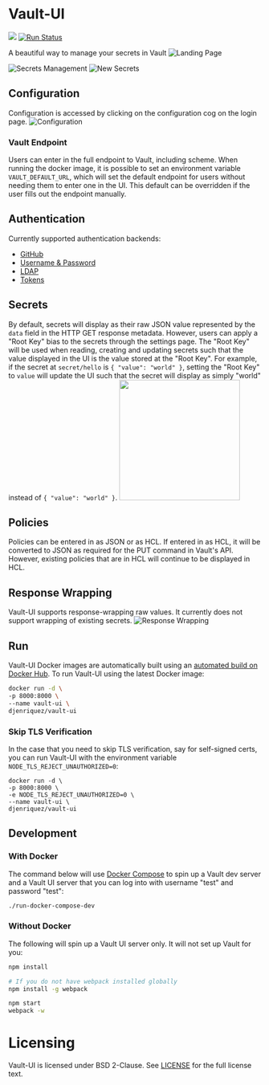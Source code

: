 # Vault-UI
[![](https://images.microbadger.com/badges/image/djenriquez/vault-ui.svg)](https://microbadger.com/images/djenriquez/vault-ui)
[![Run Status](https://api.shippable.com/projects/581e7826fbc68c0f00deb0ca/badge?branch=master)](https://app.shippable.com/projects/581e7826fbc68c0f00deb0ca)

A beautiful way to manage your secrets in Vault
![Landing Page](https://github.com/djenriquez/vault-ui/raw/master/images/Landing.jpg)

![Secrets Management](https://github.com/djenriquez/vault-ui/raw/master/images/Secrets.png)
![New Secrets](https://github.com/djenriquez/vault-ui/raw/master/images/NewSecret.png)

## Configuration
Configuration is accessed by clicking on the configuration cog on the login page.
![Configuration](https://github.com/djenriquez/vault-ui/raw/master/images/Config.png)
### Vault Endpoint
Users can enter in the full endpoint to Vault, including scheme.  When running the docker image, it is possible to
set an environment variable `VAULT_DEFAULT_URL`, which will set the default endpoint for users without needing them
to enter one in the UI.  This default can be overridden if the user fills out the endpoint manually.

## Authentication
Currently supported authentication backends:
- [GitHub](https://www.vaultproject.io/docs/auth/github.html)
- [Username & Password](https://www.vaultproject.io/docs/auth/userpass.html)
- [LDAP](https://www.vaultproject.io/docs/auth/ldap.html)
- [Tokens](https://www.vaultproject.io/docs/auth/token.html)

## Secrets
By default, secrets will display as their raw JSON value represented by the `data` field in the HTTP GET response metadata. However, users can apply a "Root Key" bias to the secrets through the settings page. The "Root Key" will be used when reading, creating and updating secrets such that the value displayed in the UI is the value stored at the "Root Key". For example, if the secret at `secret/hello` is `{ "value": "world" }`, setting the "Root Key" to `value` will update the UI such that the secret will display as simply "world" instead of `{ "value": "world" }`.
<img src="https://github.com/djenriquez/vault-ui/raw/master/images/RootKey.png" height="240">

## Policies
Policies can be entered in as JSON or as HCL. If entered in as HCL, it will be converted to JSON as required for the PUT command in Vault's API. However, existing policies that are in HCL will continue to be displayed in HCL.

## Response Wrapping
Vault-UI supports response-wrapping raw values. It currently does not support wrapping of existing secrets.
![Response Wrapping](https://github.com/djenriquez/vault-ui/raw/master/images/ResponseWrapping.png)

## Run
Vault-UI Docker images are automatically built using an [automated build
on Docker Hub](https://hub.docker.com/r/djenriquez/vault-ui/builds/).
To run Vault-UI using the latest Docker image:
```bash
docker run -d \
-p 8000:8000 \
--name vault-ui \
djenriquez/vault-ui
```

### Skip TLS Verification
In the case that you need to skip TLS verification, say for self-signed certs, you can run Vault-UI with the environment variable `NODE_TLS_REJECT_UNAUTHORIZED=0`:
```
docker run -d \
-p 8000:8000 \
-e NODE_TLS_REJECT_UNAUTHORIZED=0 \
--name vault-ui \
djenriquez/vault-ui
```

## Development

### With Docker
The command below will use [Docker Compose](https://docs.docker.com/compose/)
to spin up a Vault dev server and a Vault UI server that you can log
into with username "test" and password "test":
```sh
./run-docker-compose-dev
```

### Without Docker
The following will spin up a Vault UI server only. It will not set up
Vault for you:
```sh
npm install

# If you do not have webpack installed globally
npm install -g webpack

npm start
webpack -w
```

# Licensing
Vault-UI is licensed under BSD 2-Clause. See [LICENSE](https://github.com/djenriquez/vault-ui/blob/master/LICENSE) for the full license text.
